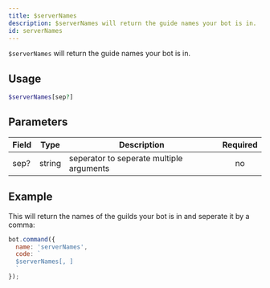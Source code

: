 ```yaml
---
title: $serverNames 
description: $serverNames will return the guide names your bot is in.
id: serverNames
---
```


`$serverNames` will return the guide names your bot is in.

## Usage

```php
$serverNames[sep?]
```

## Parameters 


| Field     | Type    | Description                                        | Required |
|-----------|---------|----------------------------------------------------| :------: |
| sep?    | string  | seperator to seperate multiple arguments                             | no      |


## Example

This will return the names of the guilds your bot is in and seperate it by a comma:

```javascript
bot.command({
  name: 'serverNames',
  code: `
  $serverNames[, ]
  `
});
```
